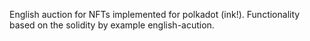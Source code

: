 English auction for NFTs implemented for polkadot (ink!). Functionality based on the solidity by example english-acution.

